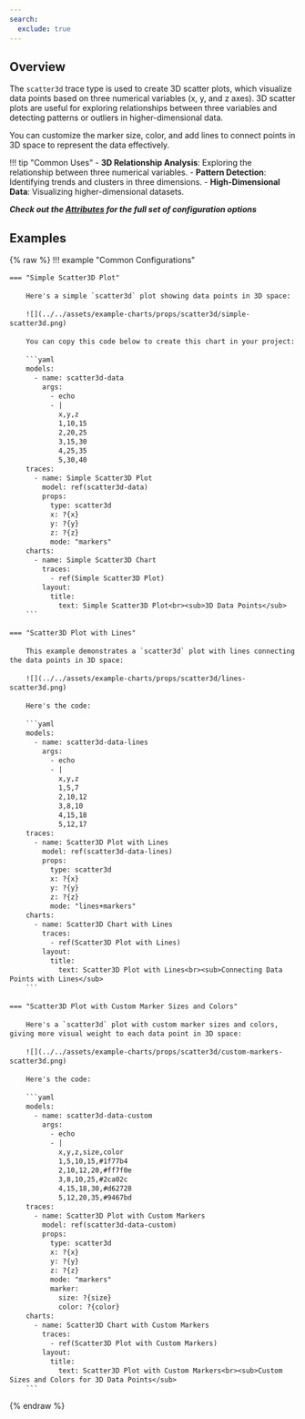 ```yaml
---
search:
  exclude: true
---
```

<!--start-->
## Overview

The `scatter3d` trace type is used to create 3D scatter plots, which visualize data points based on three numerical variables (x, y, and z axes). 3D scatter plots are useful for exploring relationships between three variables and detecting patterns or outliers in higher-dimensional data.

You can customize the marker size, color, and add lines to connect points in 3D space to represent the data effectively.

!!! tip "Common Uses"
    - **3D Relationship Analysis**: Exploring the relationship between three numerical variables.
    - **Pattern Detection**: Identifying trends and clusters in three dimensions.
    - **High-Dimensional Data**: Visualizing higher-dimensional datasets.

_**Check out the [Attributes](../configuration/Trace/Props/Scatter3D/#attributes) for the full set of configuration options**_

## Examples

{% raw %}
!!! example "Common Configurations"

    === "Simple Scatter3D Plot"

        Here's a simple `scatter3d` plot showing data points in 3D space:

        ![](../../assets/example-charts/props/scatter3d/simple-scatter3d.png)

        You can copy this code below to create this chart in your project:

        ```yaml
        models:
          - name: scatter3d-data
            args:
              - echo
              - |
                x,y,z
                1,10,15
                2,20,25
                3,15,30
                4,25,35
                5,30,40
        traces:
          - name: Simple Scatter3D Plot
            model: ref(scatter3d-data)
            props:
              type: scatter3d
              x: ?{x}
              y: ?{y}
              z: ?{z}
              mode: "markers"
        charts:
          - name: Simple Scatter3D Chart
            traces:
              - ref(Simple Scatter3D Plot)
            layout:
              title:
                text: Simple Scatter3D Plot<br><sub>3D Data Points</sub>
        ```

    === "Scatter3D Plot with Lines"

        This example demonstrates a `scatter3d` plot with lines connecting the data points in 3D space:

        ![](../../assets/example-charts/props/scatter3d/lines-scatter3d.png)

        Here's the code:

        ```yaml
        models:
          - name: scatter3d-data-lines
            args:
              - echo
              - |
                x,y,z
                1,5,7
                2,10,12
                3,8,10
                4,15,18
                5,12,17
        traces:
          - name: Scatter3D Plot with Lines
            model: ref(scatter3d-data-lines)
            props:
              type: scatter3d
              x: ?{x}
              y: ?{y}
              z: ?{z}
              mode: "lines+markers"
        charts:
          - name: Scatter3D Chart with Lines
            traces:
              - ref(Scatter3D Plot with Lines)
            layout:
              title:
                text: Scatter3D Plot with Lines<br><sub>Connecting Data Points with Lines</sub>
        ```

    === "Scatter3D Plot with Custom Marker Sizes and Colors"

        Here's a `scatter3d` plot with custom marker sizes and colors, giving more visual weight to each data point in 3D space:

        ![](../../assets/example-charts/props/scatter3d/custom-markers-scatter3d.png)

        Here's the code:

        ```yaml
        models:
          - name: scatter3d-data-custom
            args:
              - echo
              - |
                x,y,z,size,color
                1,5,10,15,#1f77b4
                2,10,12,20,#ff7f0e
                3,8,10,25,#2ca02c
                4,15,18,30,#d62728
                5,12,20,35,#9467bd
        traces:
          - name: Scatter3D Plot with Custom Markers
            model: ref(scatter3d-data-custom)
            props:
              type: scatter3d
              x: ?{x}
              y: ?{y}
              z: ?{z}
              mode: "markers"
              marker:
                size: ?{size}
                color: ?{color}
        charts:
          - name: Scatter3D Chart with Custom Markers
            traces:
              - ref(Scatter3D Plot with Custom Markers)
            layout:
              title:
                text: Scatter3D Plot with Custom Markers<br><sub>Custom Sizes and Colors for 3D Data Points</sub>
        ```

{% endraw %}
<!--end-->